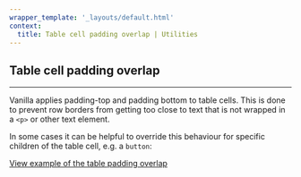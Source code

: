```yaml
---
wrapper_template: '_layouts/default.html'
context:
  title: Table cell padding overlap | Utilities
---
```


## Table cell padding overlap

<hr>

Vanilla applies padding-top and padding bottom to table cells. This is done to prevent row borders from getting too close to text that is not wrapped in a `<p>` or other text element.

In some cases it can be helpful to override this behaviour for specific children of the table cell, e.g. a `button`:

<a href="/docs/examples/utilities/table-cell-padding-overlap/" class="js-example">
View example of the table padding overlap
</a>
